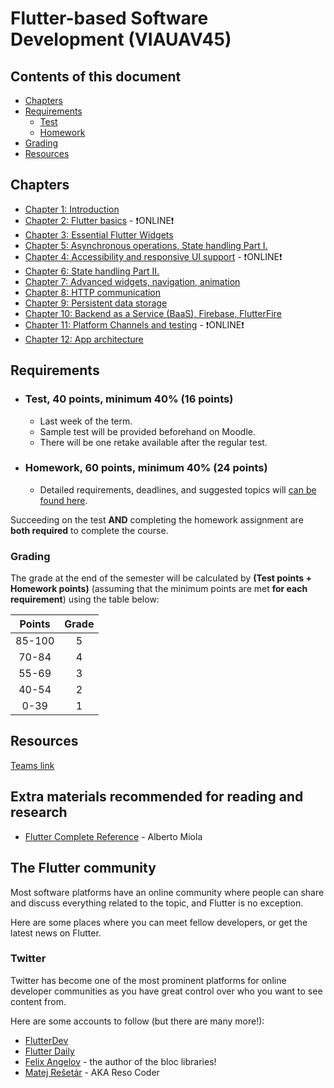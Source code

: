 
# Flutter-based Software Development (VIAUAV45)

## Contents of this document
- [Chapters](#chapters)
- [Requirements](#requirements)
    - [Test](#test-40-points-minimum-40-16-points)
    - [Homework](#homework-60-points-minimum-40-24-points)
- [Grading](#grading)
- [Resources](#resources)

## Chapters

- [Chapter 1: Introduction](./material/01.md)
- [Chapter 2: Flutter basics](./material/02.md) - ❗ONLINE❗
- [Chapter 3: Essential Flutter Widgets](./material/03.md)
- [Chapter 5: Asynchronous operations, State handling Part I.](material/05.md)
- [Chapter 4: Accessibility and responsive UI support](material/04.md) - ❗ONLINE❗
- [Chapter 6: State handling Part II.](material/06.md)
- [Chapter 7: Advanced widgets, navigation, animation](material/07.md)
- [Chapter 8: HTTP communication](material/08.md)
- [Chapter 9: Persistent data storage](material/09.md)
- [Chapter 10: Backend as a Service (BaaS), Firebase, FlutterFire](material/10.md)
- [Chapter 11: Platform Channels and testing](./material/11.md) - ❗ONLINE❗
- [Chapter 12: App architecture](./material/12.md)

## Requirements

 - ### Test, 40 points, minimum 40% (16 points)
    - Last week of the term.
    - Sample test will be provided beforehand on Moodle.
    - There will be one retake available after the regular test.
  - ### Homework, 60 points, minimum 40% (24 points)
    - Detailed requirements, deadlines, and suggested topics will [can be found here](./material/homework.md).

Succeeding on the test **AND** completing the homework assignment are **both required** to complete the course.


### Grading

The grade at the end of the semester will be calculated by **(Test points + Homework points)** (assuming that the minimum points are met **for each requirement**) using the table below:

|Points|Grade|
|:-----:|:-----:|
|85-100|5|
|70-84|4|
|55-69|3|
|40-54|2|
|0-39|1|

## Resources

[Teams link](https://teams.microsoft.com/l/team/19%3a0D_i3EsvrAdoTF8CD34DfYrG_QWLLpfRxDfoZCsYb8w1%40thread.tacv2/conversations?groupId=931b03c9-c709-4dc6-83cd-78af43ea19b8&tenantId=6a3548ab-7570-4271-91a8-58da00697029)

## Extra materials recommended for reading and research

- [Flutter Complete Reference](https://fluttercompletereference.com/) - Alberto Miola

## The Flutter community

Most software platforms have an online community where people can share and discuss everything related to the topic, and Flutter is no exception.

Here are some places where you can meet fellow developers, or get the latest news on Flutter.

### Twitter

Twitter has become one of the most prominent platforms for online developer communities as you have great control over who you want to see content from.

Here are some accounts to follow (but there are many more!):

- [FlutterDev](https://twitter.com/FlutterDev)
- [Flutter Daily](https://twitter.com/flutteriodaily)
- [Felix Angelov](https://twitter.com/felangelov) - the author of the bloc libraries!
- [Matej Rešetár](https://twitter.com/resocoder) - AKA Reso Coder
